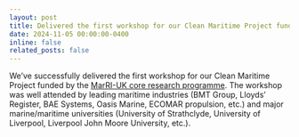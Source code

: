 ```yaml
---
layout: post
title: Delivered the first workshop for our Clean Maritime Project funded by MarRI-UK
date: 2024-11-05 00:00:00-0400
inline: false
related_posts: false
---
```


We’ve successfully delivered the first workshop for our Clean Maritime Project funded by the [MarRI-UK core research programme](https://marri-uk.org/index.php/project-funded/members-research-programme/). The workshop was well attended by leading maritime industries (BMT Group, Lloyds’ Register, BAE Systems, Oasis Marine, ECOMAR propulsion, etc.) and major marine/maritime universities (University of Strathclyde, University of Liverpool, Liverpool John Moore University, etc.).
